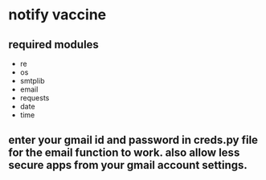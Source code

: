 # notify vaccine

## required modules
- re
- os
- smtplib
- email
- requests
- date
- time

## enter your gmail id and password in creds.py file for the email function to work. also allow less secure apps from your gmail account settings.
